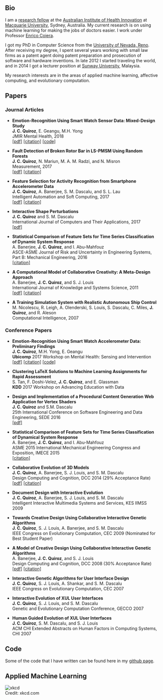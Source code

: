 ## Bio

I am a [research fellow](https://researchers.mq.edu.au/en/persons/juan-quiroz-aguilera) at the [Australian Institute of Health Innovation](https://www.mq.edu.au/research/research-centres-groups-and-facilities/healthy-people/centres/australian-institute-of-health-innovation) at [Macquarie University](https://www.mq.edu.au/), Sydney, Australia.
My current research is on using machine learning for making the jobs of doctors easier.
I work under Professor [Enrico Coiera](https://researchers.mq.edu.au/en/persons/enrico-coiera).

I got my PhD in Computer Science from the [University of Nevada, Reno](https://www.unr.edu/). After receiving my degree, I spent several years working with small law firms as a patent agent doing patent preparation and prosecution of software and hardware inventions. In late 2012 I started traveling the world, and in 2014 I got a lecturer position at [Sunway University](https://university.sunway.edu.my/), Malaysia. 

My research interests are in the areas of applied machine learning, affective computing, and evolutionary computation. 

## Papers

### Journal Articles
- **Emotion-Recognition Using Smart Watch Sensor Data: Mixed-Design Study**  
**J. C. Quiroz**, E. Geangu, M.H. Yong  
JMIR Mental Health, 2018  
[\[pdf\]](https://mental.jmir.org/2018/3/e10153/pdf)
[\[citation\]](http://doi.org/10.2196/10153)
[\[code\]](https://github.com/juancq/emotion-recognition-walking-acc)


- **Fault Detection of Broken Rotor Bar in LS-PMSM Using Random Forests**  
**J. C. Quiroz**, N. Mariun, M. A. M. Radzi, and N. Misron  
Measurement, 2017  
[\[pdf\]](https://arxiv.org/pdf/1711.02510)
[\[citation\]](https://doi.org/10.1016/j.measurement.2017.11.004)


- **Feature Selection for Activity Recognition from Smartphone Accelerometer Data**  
**J. C. Quiroz**, A. Banerjee, S. M. Dascalu, and S. L. Lau  
Intelligent Automation and Soft Computing, 2017  
[\[pdf\]](https://juancq.github.io/assets/features_accelerometer.pdf)
[\[citation\]](http://www.tandfonline.com/doi/abs/10.1080/10798587.2017.1342400)

- **Interactive Shape Perturbations**  
**J. C. Quiroz** and S. M. Dascalu  
International Journal of Computers and Their Applications, 2017  
[\[pdf\]](https://arxiv.org/pdf/1706.04077.pdf)

- **Statistical Comparison of Feature Sets for Time Series Classification of Dynamic System Response**  
A. Banerjee, **J. C. Quiroz**, and I. Abu-Mahfouz  
ASCE-ASME Journal of Risk and Uncertainty in Engineering Systems, Part B: Mechanical Engineering, 2016  
[\[citation\]](http://risk.asmedigitalcollection.asme.org/article.aspx?articleid=2522536)

- **A Computational Model of Collaborative Creativity: A Meta-Design Approach**  
A. Banerjee, **J. C. Quiroz**, and S. J. Louis  
International Journal of Knowledge and Systems Science, 2011  
[\[pdf\]](https://juancq.github.io/assets/ijkss_creativity.pdf)
[\[citation\]](https://doi.org/10.4018/jkss.2011040105)


- **A Training Simulation System with Realistic Autonomous Ship Control**  
M. Nicolescu, R. Leigh, A. Olenderski, S. Louis, S. Dascalu, C. Miles, **J. Quiroz**, and R. Aleson  
Computational Intelligence, 2007

### Conference Papers
- **Emotion-Recognition Using Smart Watch Accelerometer Data: Preliminary Findings**  
**J. C. Quiroz**, M.H. Yong, E. Geangu  
**Ubicomp** 2017 Workshop on Mental Health: Sensing and Intervention  
[\[pdf\]](https://arxiv.org/pdf/1709.09148.pdf) 
[\[citation\]](http://dl.acm.org/citation.cfm?id=3125614)
[\[code\]](https://github.com/juancq/emotion-recognition-walking-acc)

- **Clustering LaTeX Solutions to Machine Learning Assignments for Rapid Assessment**  
S. Tan, F. Doshi-Velez, **J. C. Quiroz**, and E. Glassman  
**KDD** 2017 Workshop on Advancing Education with Data

- **Design and Implementation of a Procedural Content Generation Web Application for Vertex Shaders**  
**J. C. Quiroz** and S.M. Dascalu  
25th International Conference on Software Engineering and Data Engineering, SEDE 2016  
[\[pdf\]](https://arxiv.org/pdf/1608.05231)

- **Statistical Comparison of Feature Sets for Time Series Classification of Dynamical System Response**  
A. Banerjee, **J. C. Quiroz**, and I. Abu-Mahfouz  
ASME 2015 International Mechanical Engineering Congress and Exposition, IMECE 2015  
[\[citation\]](http://proceedings.asmedigitalcollection.asme.org/proceeding.aspx?articleid=2500683)

- **Collaborative Evolution of 3D Models**  
**J. C. Quiroz**, A. Banerjee, S. J. Louis, and S. M. Dascalu  
Design Computing and Cognition, DCC 2014 (29% Acceptance Rate)  
[\[pdf\]](https://juancq.github.io/assets/dcc_3d_modeling.pdf)
[\[citation\]](https://doi.org/10.1007/978-3-319-14956-1_28)


- **Document Design with Interactive Evolution**  
**J. C. Quiroz**, A. Banerjee, S. J. Louis, and S. M. Dascalu  
Intelligent Interactive Multimedia Systems and Services, KES IIMSS 2009

- **Towards Creative Design Using Collaborative Interactive Genetic Algorithms**  
**J. C. Quiroz**, S. J. Louis, A. Banerjee, and S. M. Dascalu  
IEEE Congress on Evolutionary Computation, CEC 2009 (Nominated for Best Student Paper)

- **A Model of Creative Design Using Collaborative Interactive Genetic Algorithms**  
A. Banerjee, **J. C. Quiroz**, and S. J. Louis  
Design Computing and Cognition, DCC 2008 (30% Acceptance Rate)  
[\[pdf\]](https://juancq.github.io/assets/ciga.pdf)
[\[citation\]](https://doi.org/10.1007/978-1-4020-8728-8_21)

- **Interactive Genetic Algorithms for User Interface Design**  
**J. C. Quiroz**, S. J. Louis, A. Shankar, and S. M. Dascalu  
IEEE Congress on Evolutionary Computation, CEC 2007

-  **Interactive Evolution of XUL User Interfaces**  
**J. C. Quiroz**, S. J. Louis, and S. M. Dascalu  
Genetic and Evolutionary Computation Conference, GECCO 2007

-  **Human Guided Evolution of XUL User Interfaces**  
**J. C. Quiroz**, S. M. Dascalu, and S. J. Louis  
ACM CHI Extended Abstracts on Human Factors in Computing Systems, CHI 2007

## Code
Some of the code that I have written can be found here in my [github page](https://github.com/juancq/).

## Applied Machine Learning
![xkcd](https://imgs.xkcd.com/comics/machine_learning.png "xkcd")  
Credit: xkcd.com



